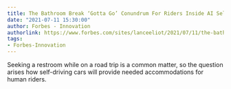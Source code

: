 ```yaml
---
title: The Bathroom Break ‘Gotta Go’ Conundrum For Riders Inside AI Self-Driving Cars
date: "2021-07-11 15:30:00"
author: Forbes - Innovation
authorlink: https://www.forbes.com/sites/lanceeliot/2021/07/11/the-bathroom-break-gotta-go-conundrum-for-riders-inside-ai-self-driving-cars/
tags:
- Forbes-Innovation
---
```

Seeking a restroom while on a road trip is a common matter, so the question arises how self-driving cars will provide needed accommodations for human riders.